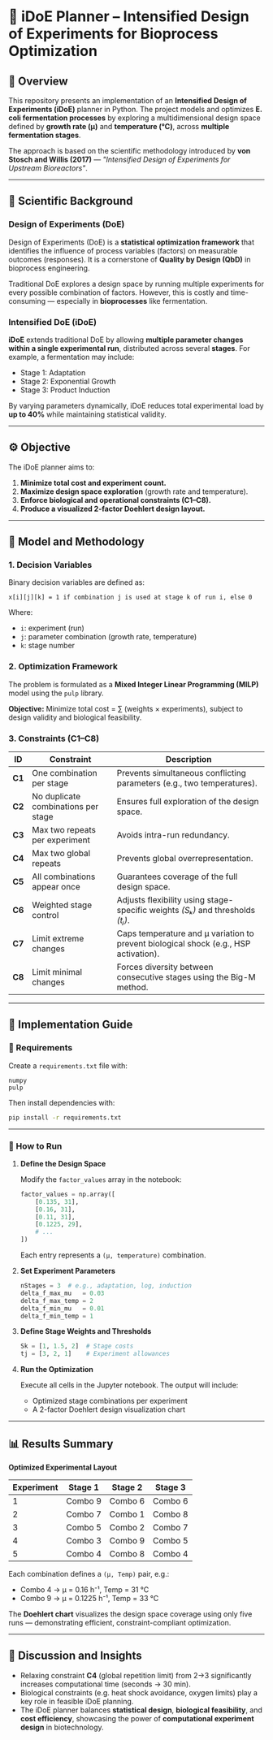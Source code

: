 
# 🧬 iDoE Planner – Intensified Design of Experiments for Bioprocess Optimization

## 📘 Overview

This repository presents an implementation of an **Intensified Design of Experiments (iDoE)** planner in Python.
The project models and optimizes **E. coli fermentation processes** by exploring a multidimensional design space defined by **growth rate (μ)** and **temperature (°C)**, across **multiple fermentation stages**.

The approach is based on the scientific methodology introduced by
**von Stosch and Willis (2017)** — *"Intensified Design of Experiments for Upstream Bioreactors"*.

---

## 🧠 Scientific Background

### Design of Experiments (DoE)

Design of Experiments (DoE) is a **statistical optimization framework** that identifies the influence of process variables (factors) on measurable outcomes (responses).
It is a cornerstone of **Quality by Design (QbD)** in bioprocess engineering.

Traditional DoE explores a design space by running multiple experiments for every possible combination of factors.
However, this is costly and time-consuming — especially in **bioprocesses** like fermentation.

### Intensified DoE (iDoE)

**iDoE** extends traditional DoE by allowing **multiple parameter changes within a single experimental run**, distributed across several **stages**.
For example, a fermentation may include:

* Stage 1: Adaptation
* Stage 2: Exponential Growth
* Stage 3: Product Induction

By varying parameters dynamically, iDoE reduces total experimental load by **up to 40%** while maintaining statistical validity.

---

## ⚙️ Objective

The iDoE planner aims to:

1. **Minimize total cost and experiment count.**
2. **Maximize design space exploration** (growth rate and temperature).
3. **Enforce biological and operational constraints (C1–C8).**
4. **Produce a visualized 2-factor Doehlert design layout.**

---

## 🧩 Model and Methodology

### 1. Decision Variables

Binary decision variables are defined as:

```
x[i][j][k] = 1 if combination j is used at stage k of run i, else 0
```

Where:

* `i`: experiment (run)
* `j`: parameter combination (growth rate, temperature)
* `k`: stage number

### 2. Optimization Framework

The problem is formulated as a **Mixed Integer Linear Programming (MILP)** model using the `pulp` library.

**Objective:**
Minimize total cost = ∑ (weights × experiments),
subject to design validity and biological feasibility.

### 3. Constraints (C1–C8)

| ID     | Constraint                          | Description                                                                          |
| ------ | ----------------------------------- | ------------------------------------------------------------------------------------ |
| **C1** | One combination per stage           | Prevents simultaneous conflicting parameters (e.g., two temperatures).               |
| **C2** | No duplicate combinations per stage | Ensures full exploration of the design space.                                        |
| **C3** | Max two repeats per experiment      | Avoids intra-run redundancy.                                                         |
| **C4** | Max two global repeats              | Prevents global overrepresentation.                                                  |
| **C5** | All combinations appear once        | Guarantees coverage of the full design space.                                        |
| **C6** | Weighted stage control              | Adjusts flexibility using stage-specific weights *(Sₖ)* and thresholds *(tⱼ)*.       |
| **C7** | Limit extreme changes               | Caps temperature and μ variation to prevent biological shock (e.g., HSP activation). |
| **C8** | Limit minimal changes               | Forces diversity between consecutive stages using the Big-M method.                  |

---

## 🧪 Implementation Guide

### 🔧 Requirements

Create a `requirements.txt` file with:

```
numpy
pulp
```

Then install dependencies with:

```bash
pip install -r requirements.txt
```

---

### 🚀 How to Run

1. **Define the Design Space**

   Modify the `factor_values` array in the notebook:

   ```python
   factor_values = np.array([
       [0.135, 31],
       [0.16, 31],
       [0.11, 31],
       [0.1225, 29],
       # ...
   ])
   ```

   Each entry represents a `(μ, temperature)` combination.

2. **Set Experiment Parameters**

   ```python
   nStages = 3  # e.g., adaptation, log, induction
   delta_f_max_mu   = 0.03
   delta_f_max_temp = 2
   delta_f_min_mu   = 0.01
   delta_f_min_temp = 1
   ```

3. **Define Stage Weights and Thresholds**

   ```python
   Sk = [1, 1.5, 2]  # Stage costs
   tj = [3, 2, 1]    # Experiment allowances
   ```

4. **Run the Optimization**

   Execute all cells in the Jupyter notebook.
   The output will include:

   * Optimized stage combinations per experiment
   * A 2-factor Doehlert design visualization chart

---

## 📊 Results Summary

**Optimized Experimental Layout**

| Experiment | Stage 1 | Stage 2 | Stage 3 |
| ---------- | ------- | ------- | ------- |
| 1          | Combo 9 | Combo 6 | Combo 6 |
| 2          | Combo 7 | Combo 1 | Combo 8 |
| 3          | Combo 5 | Combo 2 | Combo 7 |
| 4          | Combo 3 | Combo 9 | Combo 5 |
| 5          | Combo 4 | Combo 8 | Combo 4 |

Each combination defines a `(μ, Temp)` pair, e.g.:

* Combo 4 → μ = 0.16 h⁻¹, Temp = 31 °C
* Combo 9 → μ = 0.1225 h⁻¹, Temp = 33 °C

The **Doehlert chart** visualizes the design space coverage using only five runs — demonstrating efficient, constraint-compliant optimization.

---

## 🔬 Discussion and Insights

* Relaxing constraint **C4** (global repetition limit) from 2→3 significantly increases computational time (seconds → 30 min).
* Biological constraints (e.g. heat shock avoidance, oxygen limits) play a key role in feasible iDoE planning.
* The iDoE planner balances **statistical design**, **biological feasibility**, and **cost efficiency**, showcasing the power of **computational experiment design** in biotechnology.



